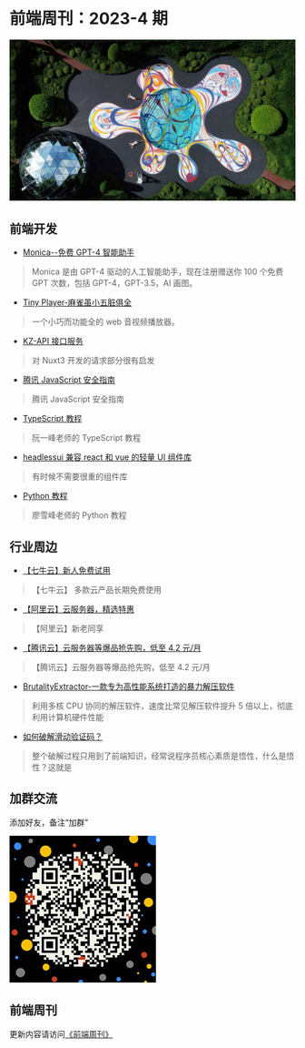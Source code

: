 # 前端周刊：2023-4 期

[![](/img/bing/20230811.jpg?imageView2/2/w/960)](https://cn.bing.com/search?q=%e7%88%b1%e4%b8%81%e5%a0%a1%e8%89%ba%e6%9c%af%e8%8a%82)

## 前端开发

- [Monica--免费 GPT-4 智能助手](https://monica.im/?c=YOCHYRHU)

> Monica 是由 GPT-4 驱动的人工智能助手，现在注册赠送你 100 个免费 GPT 次数，包括 GPT-4，GPT-3.5，AI 画图。

- [Tiny Player-麻雀虽小五脏俱全](https://tiny-player.vercel.app/)

> 一个小巧而功能全的 web 音视频播放器。

- [KZ-API 接口服务](https://kuizuo.cn/use-nuxt3-build-api-server/)

> 对 Nuxt3 开发的请求部分很有启发

- [腾讯 JavaScript 安全指南](https://github.com/Tencent/secguide/blob/main/JavaScript%E5%AE%89%E5%85%A8%E6%8C%87%E5%8D%97.md#1)

> 腾讯 JavaScript 安全指南

- [TypeScript 教程](https://wangdoc.com/typescript/intro)

> 阮一峰老师的 TypeScript 教程

- [headlessui 兼容 react 和 vue 的轻量 UI 组件库](https://headlessui.com/)

> 有时候不需要很重的组件库

- [Python 教程](https://www.liaoxuefeng.com/wiki/1016959663602400)

> 廖雪峰老师的 Python 教程

## 行业周边

- [【七牛云】新人免费试用](https://s.qiniu.com/vmUnIr)

> 【七牛云】 多款云产品长期免费使用

- [【阿里云】云服务器，精选特惠](https://www.aliyun.com/daily-act/ecs/activity_selection?userCode=y31qmczl)

> 【阿里云】新老同享

- [【腾讯云】云服务器等爆品抢先购，低至 4.2 元/月](https://cloud.tencent.com/act/cps/redirect?redirect=2446&cps_key=55b0d6026f97f5980bceec15fcefa0af&from=console)

> 【腾讯云】云服务器等爆品抢先购，低至 4.2 元/月

- [BrutalityExtractor-一款专为高性能系统打造的暴力解压软件](https://github.com/hxz393/BrutalityExtractor)

> 利用多核 CPU 协同的解压软件，速度比常见解压软件提升 5 倍以上，彻底利用计算机硬件性能

- [如何破解滑动验证码？](https://mp.weixin.qq.com/s/iK_JkVRrh5vIRBjnQbDOyw)

> 整个破解过程只用到了前端知识，经常说程序员核心素质是悟性，什么是悟性？这就是

## 加群交流

添加好友，备注“加群”

![refned_x](/img/a/refined-x.jpg)

## 前端周刊

更新内容请访问[《前端周刊》](https://frontend-weekly.com/)
